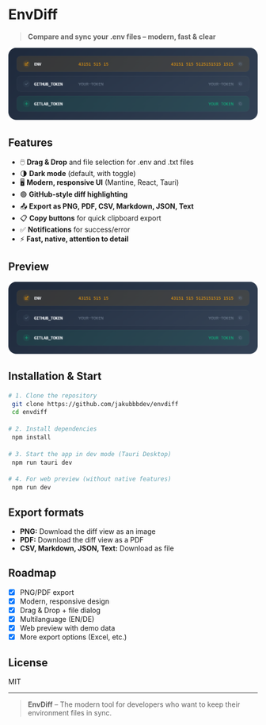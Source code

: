 # EnvDiff

> **Compare and sync your .env files – modern, fast & clear**

![Preview](docs/screenshot.png)

## Features

- 🖱️ **Drag & Drop** and file selection for .env and .txt files
- 🌗 **Dark mode** (default, with toggle)
- 🖥️ **Modern, responsive UI** (Mantine, React, Tauri)
- 🟢 **GitHub-style diff highlighting**
- 📤 **Export as PNG, PDF, CSV, Markdown, JSON, Text**
- 📋 **Copy buttons** for quick clipboard export
- ✅ **Notifications** for success/error
- ⚡ **Fast, native, attention to detail**

## Preview

![Screenshot](docs/screenshot.png)

## Installation & Start

```bash
# 1. Clone the repository
 git clone https://github.com/jakubbbdev/envdiff
 cd envdiff

# 2. Install dependencies
 npm install

# 3. Start the app in dev mode (Tauri Desktop)
 npm run tauri dev

# 4. For web preview (without native features)
 npm run dev
```

## Export formats
- **PNG:** Download the diff view as an image
- **PDF:** Download the diff view as a PDF
- **CSV, Markdown, JSON, Text:** Download as file

## Roadmap
- [x] PNG/PDF export
- [x] Modern, responsive design
- [x] Drag & Drop + file dialog
- [x] Multilanguage (EN/DE)
- [x] Web preview with demo data
- [x] More export options (Excel, etc.)

## License
MIT

---

> **EnvDiff** – The modern tool for developers who want to keep their environment files in sync.

